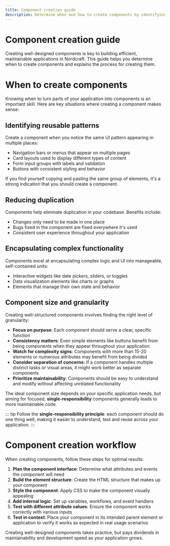 ```yaml
---
title: Component creation guide
description: Determine when and how to create components by identifying reusable patterns, establishing proper boundaries and following structured workflows.
---
```


# Component creation guide
Creating well-designed components is key to building efficient, maintainable applications in Nordcraft. This guide helps you determine when to create components and explains the process for creating them.

# When to create components
Knowing when to turn parts of your application into components is an important skill. Here are key situations where creating a component makes sense:

## Identifying reusable patterns
Create a component when you notice the same UI pattern appearing in multiple places:
- Navigation bars or menus that appear on multiple pages
- Card layouts used to display different types of content
- Form input groups with labels and validation
- Buttons with consistent styling and behavior

If you find yourself copying and pasting the same group of elements, it's a strong indication that you should create a component.

## Reducing duplication
Components help eliminate duplication in your codebase. Benefits include:
- Changes only need to be made in one place
- Bugs fixed in the component are fixed everywhere it's used
- Consistent user experience throughout your application

## Encapsulating complex functionality
Components excel at encapsulating complex logic and UI into manageable, self-contained units:
- Interactive widgets like date pickers, sliders, or toggles
- Data visualization elements like charts or graphs
- Elements that manage their own state and behavior

## Component size and granularity
Creating well-structured components involves finding the right level of granularity:
- **Focus on purpose**: Each component should serve a clear, specific function
- **Consistency matters**: Even simple elements like buttons benefit from being components when they appear throughout your application
- **Watch for complexity signs**: Components with more than 15-20 elements or numerous attributes may benefit from being divided
- **Consider separation of concerns**: If a component handles multiple distinct tasks or visual areas, it might work better as separate components
- **Prioritize maintainability**: Components should be easy to understand and modify without affecting unrelated functionality

The ideal component size depends on your specific application needs, but aiming for focused, **single-responsibility** components generally leads to more maintainable code.

::: tip
Follow the **single-responsibility principle**: each component should do one thing well, making it easier to understand, test and reuse across your application.
:::

# Component creation workflow
When creating components, follow these steps for optimal results:
1. **Plan the component interface**: Determine what attributes and events the component will need
2. **Build the element structure**: Create the HTML structure that makes up your component
3. **Style the component**: Apply CSS to make the component visually appealing
4. **Add internal logic**: Set up variables, workflows, and event handlers
5. **Test with different attribute values**: Ensure the component works correctly with various inputs
6. **Test in context**: Place your component in its intended parent element or application to verify it works as expected in real usage scenarios

Creating well-designed components takes practice, but pays dividends in maintainability and development speed as your application grows.